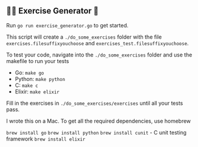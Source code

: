 ## 🏃‍♀️ Exercise Generator 🏃

Run `go run exercise_generator.go` to get started.

This script will create a `./do_some_exercises` folder with the file `exercises.filesuffixyouchoose` and `exercises_test.filesuffixyouchoose`.

To test your code, navigate into the `./do_some_exercises` folder and use the makefile to run your tests

* Go: `make go`
* Python: `make python`
* C: `make c`
* Elixir: `make elixir`

Fill in the exercises in `./do_some_exercises/exercises` until all your tests pass.

I wrote this on a Mac. To get all the required dependencies, use homebrew

`brew install go`
`brew install python`
`brew install cunit` - C unit testing framework
`brew install elixir`


